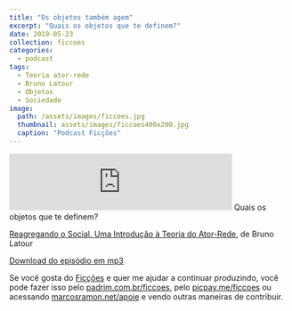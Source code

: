 ```yaml
---
title: "Os objetos também agem"
excerpt: "Quais os objetos que te definem?"
date: 2019-05-23
collection: ficcoes
categories:
  - podcast
tags: 
  - Teoria ator-rede
  - Bruno Latour
  - Objetos
  - Sociedade
image: 
  path: /assets/images/ficcoes.jpg
  thumbnail: assets/images/ficcoes400x200.jpg
  caption: "Podcast Ficções"
---
```


<iframe src="https://anchor.fm/podcastficcoes/embed/episodes/Os-objetos-tambm-agem-e44k4m" height="102px" width="400px" frameborder="0" scrolling="no"></iframe>
Quais os objetos que te definem?

[Reagregando o Social. Uma Introdução à Teoria do Ator-Rede](https://amzn.to/2Hxb2JX), de Bruno Latour

[Download do episódio em mp3](http://bit.ly/ficcoes446)
 
Se você gosta do [Ficções](https://marcosramon.net/ficcoes/) e quer me ajudar a continuar produzindo, você pode fazer isso pelo [padrim.com.br/ficcoes](https://www.padrim.com.br/ficcoes), pelo [picpay.me/ficcoes](https://app.picpay.com/user/ficcoes) ou acessando [marcosramon.net/apoie](https://marcosramon.net/apoie/) e vendo outras maneiras de contribuir.
